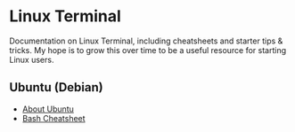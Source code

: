 # Linux Terminal

Documentation on Linux Terminal, including cheatsheets and starter tips & tricks.
My hope is to grow this over time to be a useful resource for starting Linux users.

##  Ubuntu (Debian)

- [About Ubuntu](About%20Ubuntu.md)
- [Bash Cheatsheet](Bash%20Cheatsheet.md)
